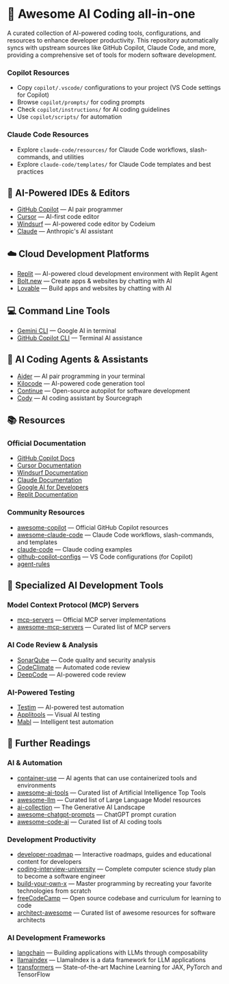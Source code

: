 # 🤖 Awesome AI Coding all-in-one

A curated collection of AI-powered coding tools, configurations, and resources to enhance developer productivity. This repository automatically syncs with upstream sources like GitHub Copilot, Claude Code, and more, providing a comprehensive set of tools for modern software development.

### Copilot Resources

- Copy `copilot/.vscode/` configurations to your project (VS Code settings for Copilot)
- Browse `copilot/prompts/` for coding prompts
- Check `copilot/instructions/` for AI coding guidelines
- Use `copilot/scripts/` for automation

### Claude Code Resources

- Explore `claude-code/resources/` for Claude Code workflows, slash-commands, and utilities
- Explore `claude-code/templates/` for Claude Code templates and best practices

## 🤖 AI-Powered IDEs & Editors

- [GitHub Copilot](https://copilot.github.com/) — AI pair programmer
- [Cursor](https://cursor.com/) — AI-first code editor
- [Windsurf](https://windsurf.com/) — AI-powered code editor by Codeium
- [Claude](https://claude.ai/) — Anthropic's AI assistant

## ☁️ Cloud Development Platforms

- [Replit](https://replit.com/) — AI-powered cloud development environment with Replit Agent
- [Bolt.new](https://bolt.new/) — Create apps & websites by chatting with AI
- [Lovable](https://lovable.dev/) — Build apps and websites by chatting with AI

## 💻 Command Line Tools

- [Gemini CLI](https://ai.google.dev/) — Google AI in terminal
- [GitHub Copilot CLI](https://cli.github.com/) — Terminal AI assistance

## 🤝 AI Coding Agents & Assistants

- [Aider](https://aider.chat/) — AI pair programming in your terminal
- [Kilocode](https://github.com/kilocode-ai/kilocode) — AI-powered code generation tool
- [Continue](https://continue.dev/) — Open-source autopilot for software development
- [Cody](https://sourcegraph.com/cody) — AI coding assistant by Sourcegraph

## 📚 Resources

### Official Documentation

- [GitHub Copilot Docs](https://docs.github.com/en/copilot)
- [Cursor Documentation](https://docs.cursor.com/)
- [Windsurf Documentation](https://docs.windsurf.com/)
- [Claude Documentation](https://docs.anthropic.com/claude/)
- [Google AI for Developers](https://ai.google.dev/)
- [Replit Documentation](https://docs.replit.com/)

### Community Resources

- [awesome-copilot](https://github.com/github/awesome-copilot) — Official GitHub Copilot resources
- [awesome-claude-code](https://github.com/hesreallyhim/awesome-claude-code) — Claude Code workflows, slash-commands, and templates
- [claude-code](https://github.com/anthropics/claude-code) — Claude coding examples
- [github-copilot-configs](https://github.com/doggy8088/github-copilot-configs) — VS Code configurations (for Copilot)
- [agent-rules](https://github.com/steipete/agent-rules)

## 🎯 Specialized AI Development Tools

### Model Context Protocol (MCP) Servers

- [mcp-servers](https://github.com/modelcontextprotocol/servers) — Official MCP server implementations
- [awesome-mcp-servers](https://github.com/punkpeye/awesome-mcp-servers) — Curated list of MCP servers

### AI Code Review & Analysis

- [SonarQube](https://www.sonarqube.org/) — Code quality and security analysis
- [CodeClimate](https://codeclimate.com/) — Automated code review
- [DeepCode](https://www.deepcode.ai/) — AI-powered code review

### AI-Powered Testing

- [Testim](https://www.testim.io/) — AI-powered test automation
- [Applitools](https://applitools.com/) — Visual AI testing
- [Mabl](https://www.mabl.com/) — Intelligent test automation

## 📖 Further Readings

### AI & Automation

- [container-use](https://github.com/dagger/container-use) — AI agents that can use containerized tools and environments
- [awesome-ai-tools](https://github.com/mahseema/awesome-ai-tools) — Curated list of Artificial Intelligence Top Tools
- [awesome-llm](https://github.com/Hannibal046/Awesome-LLM) — Curated list of Large Language Model resources
- [ai-collection](https://github.com/ai-collection/ai-collection) — The Generative AI Landscape
- [awesome-chatgpt-prompts](https://github.com/f/awesome-chatgpt-prompts) — ChatGPT prompt curation
- [awesome-code-ai](https://github.com/sourcegraph/awesome-code-ai) — Curated list of AI coding tools

### Development Productivity

- [developer-roadmap](https://github.com/kamranahmedse/developer-roadmap) — Interactive roadmaps, guides and educational content for developers
- [coding-interview-university](https://github.com/jwasham/coding-interview-university) — Complete computer science study plan to become a software engineer
- [build-your-own-x](https://github.com/codecrafters-io/build-your-own-x) — Master programming by recreating your favorite technologies from scratch
- [freeCodeCamp](https://github.com/freeCodeCamp/freeCodeCamp) — Open source codebase and curriculum for learning to code
- [architect-awesome](https://github.com/XD3an/architect-awesome) — Curated list of awesome resources for software architects

### AI Development Frameworks

- [langchain](https://github.com/langchain-ai/langchain) — Building applications with LLMs through composability
- [llamaindex](https://github.com/run-llama/llama_index) — LlamaIndex is a data framework for LLM applications
- [transformers](https://github.com/huggingface/transformers) — State-of-the-art Machine Learning for JAX, PyTorch and TensorFlow
